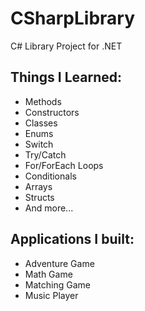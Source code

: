 # CSharpLibrary
C# Library Project for .NET

## Things I Learned:
* Methods
* Constructors
* Classes
* Enums
* Switch
* Try/Catch
* For/ForEach Loops
* Conditionals
* Arrays
* Structs
* And more...

## Applications I built:
* Adventure Game
* Math Game
* Matching Game
* Music Player
